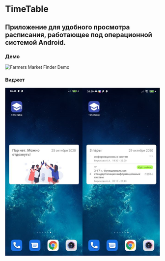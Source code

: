 # TimeTable
## Приложение для удобного просмотра расписания, работающее под операционной системой Android.

### Демо
![Farmers Market Finder Demo](timetable_demo.gif)

### Виджет
![alt text](widget_screenshots.png)
